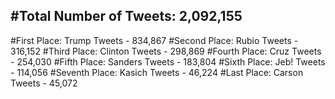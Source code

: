 #Total Number of Tweets: 2,092,155 
---
#First Place: Trump Tweets - 834,867
#Second Place: Rubio Tweets - 316,152
#Third Place: Clinton Tweets - 298,869
#Fourth Place: Cruz Tweets - 254,030
#Fifth Place: Sanders Tweets - 183,804
#Sixth Place: Jeb! Tweets - 114,056
#Seventh Place: Kasich Tweets - 46,224
#Last Place: Carson Tweets - 45,072
